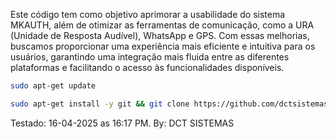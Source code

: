 Este código tem como objetivo aprimorar a usabilidade do sistema MKAUTH, além de otimizar as ferramentas de comunicação, como a URA (Unidade de Resposta Audível), WhatsApp e GPS. Com essas melhorias, buscamos proporcionar uma experiência mais eficiente e intuitiva para os usuários, garantindo uma integração mais fluida entre as diferentes plataformas e facilitando o acesso às funcionalidades disponíveis.

```bash
sudo apt-get update

sudo apt-get install -y git && git clone https://github.com/dctsistemas/DCT-TO-MKAUTK.git && sudo chmod -R 777 DCT-TO-MKAUTK && cd DCT-TO-MKAUTK && sudo ./install
```

Testado: 16-04-2025 as 16:17 PM. By: DCT SISTEMAS 
